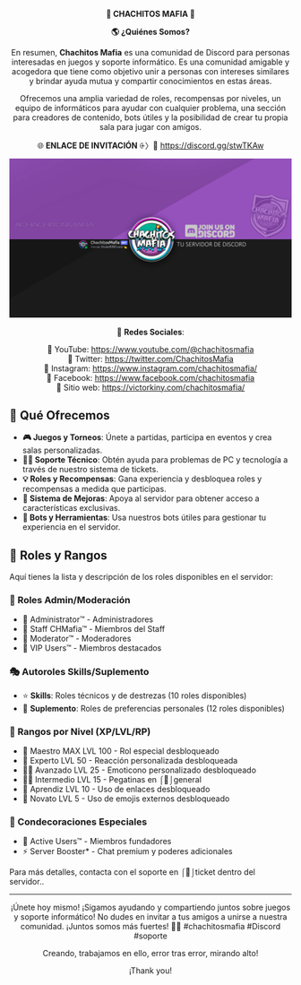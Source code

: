 <p align="center">
  <strong>👑 CHACHITOS MAFIA 💎</strong>
</p>

<p align="center">
  <strong>🌎 ¿Quiénes Somos?</strong>
</p>

<p align="center">
  En resumen, <strong>Chachitos Mafia</strong> es una comunidad de Discord para personas interesadas en juegos y soporte informático. Es una comunidad amigable y acogedora que tiene como objetivo unir a personas con intereses similares y brindar ayuda mutua y compartir conocimientos en estas áreas.
</p>

<p align="center">
  Ofrecemos una amplia variedad de roles, recompensas por niveles, un equipo de informáticos para ayudar con cualquier problema, una sección para creadores de contenido, bots útiles y la posibilidad de crear tu propia sala para jugar con amigos.
</p>

<p align="center">
  🌐 <strong>ENLACE DE INVITACIÓN</strong> ⨭〉🔗 <a href="https://discord.gg/stwTKAw">https://discord.gg/stwTKAw</a>
</p>

<p align="center">
  <img src="https://github.com/victorKINY/discordbotchm/blob/main/walpaper%20%201080%20discord%20chachitos%20mafia.jpg" alt="WALLPAPER CHACHITOS MAFIA" />
</p>

<p align="center">
  🔗 <strong>Redes Sociales</strong>:
</p>

<p align="center">
  🔴 YouTube: <a href="https://www.youtube.com/@chachitosmafia">https://www.youtube.com/@chachitosmafia</a><br>
  🐤 Twitter: <a href="https://twitter.com/ChachitosMafia">https://twitter.com/ChachitosMafia</a><br>
  📸 Instagram: <a href="https://www.instagram.com/chachitosmafia/">https://www.instagram.com/chachitosmafia/</a><br>
  🔵 Facebook: <a href="https://www.facebook.com/chachitosmafia">https://www.facebook.com/chachitosmafia</a><br>
  🎨 Sitio web: <a href="https://victorkiny.com/chachitosmafia/">https://victorkiny.com/chachitosmafia/</a>
</p>

## 📢 Qué Ofrecemos

- **🎮 Juegos y Torneos**: Únete a partidas, participa en eventos y crea salas personalizadas.
- **👨‍💻 Soporte Técnico**: Obtén ayuda para problemas de PC y tecnología a través de nuestro sistema de tickets.
- **💡 Roles y Recompensas**: Gana experiencia y desbloquea roles y recompensas a medida que participas.
- **🔰 Sistema de Mejoras**: Apoya al servidor para obtener acceso a características exclusivas.
- **🤖 Bots y Herramientas**: Usa nuestros bots útiles para gestionar tu experiencia en el servidor.

## 📜 Roles y Rangos

Aquí tienes la lista y descripción de los roles disponibles en el servidor:

### 🔰 Roles Admin/Moderación
- 👑 Administrator™ - Administradores
- 🎪 Staff CHMafia™ - Miembros del Staff
- 👮 Moderator™ - Moderadores
- 💎 VIP Users™ - Miembros destacados

### 🎭 Autoroles Skills/Suplemento
- ⭐️ **Skills**: Roles técnicos y de destrezas (10 roles disponibles)
- 💊 **Suplemento**: Roles de preferencias personales (12 roles disponibles)

### 🏅 Rangos por Nivel (XP/LVL/RP)
- 🫅 Maestro MAX LVL 100 - Rol especial desbloqueado
- 🥷 Experto LVL 50 - Reacción personalizada desbloqueada
- 👩‍🚀 Avanzado LVL 25 - Emoticono personalizado desbloqueado
- 🧑‍⚖️ Intermedio LVL 15 - Pegatinas en ⁠⌠💭⌡general
- 🧌 Aprendiz LVL 10 - Uso de enlaces desbloqueado
- 🧟 Novato LVL 5 - Uso de emojis externos desbloqueado

### 🌟 Condecoraciones Especiales
- 🔱 Active Users™ - Miembros fundadores
- ⚡️ Server Booster* - Chat premium y poderes adicionales

Para más detalles, contacta con el soporte en ⌠📩⌡ticket dentro del servidor..

---

<p align="center">
  ¡Únete hoy mismo! ¡Sigamos ayudando y compartiendo juntos sobre juegos y soporte informático! No dudes en invitar a tus amigos a unirse a nuestra comunidad. ¡Juntos somos más fuertes! 👥🚀 #chachitosmafia #Discord #soporte
</p>

<p align="center">
  Creando, trabajamos en ello, error tras error, mirando alto!
</p>

<p align="center">
  ¡Thank you!
</p>
